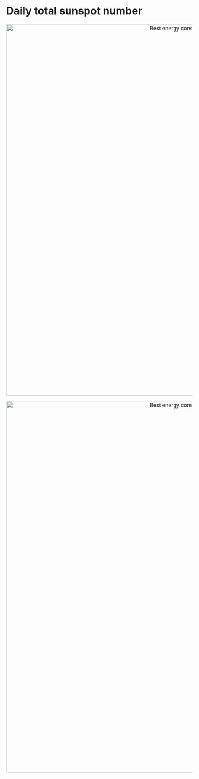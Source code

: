 # Daily total sunspot number

<p align="center">
<img width="1000" alt="Best energy consumption prediction" src="https://github.com/fbayomartinez/time-series/blob/14023f714e671aeec2d13bcf3afcf2c37ae0cb21/TRANSFORMERS_forecasting/outputs/images/architecture.png
">
</p>


<p align="center">
<img width="1000" alt="Best energy consumption prediction" src="https://github.com/fbayomartinez/time-series/blob/dde464f0c6b748744dd29b1885c498936e043535/TRANSFORMERS_forecasting/outputs/images/transf_forecast.png">
</p>
